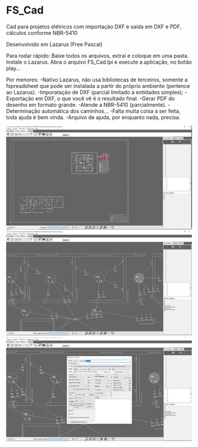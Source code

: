 # FS_Cad
Cad para projetos elétricos com importação DXF e saida em DXF e PDF, cálculos conforme NBR-5410

Desenvolvido em Lazarus (Free Pascal)

Para rodar rápido:
Baixe todos os arquivos, extrai e coloque em uma pasta.
Instale o Lazarus. 
Abra o arquivo FS_Cad.lpi
e execute a aplicação, no botão play...




Por menores:
-Nativo Lazarus, não usa bibliotecas de terceiros, somente a fspreadsheet que pode ser instalada a partir do próprio ambiente (pertence ao Lazarus).
-Imporatação de DXF (parcial limitado a entidades simples);
-Exportação em DXF, o que você vê é o resultado final.
-Gerar PDF do desenho em formato grande.
-Atende a NBR-5410 (parcialmente).
-Determinação automática dos caminhos...
-Falta muita coisa a ser feita, toda ajuda é bem vinda.
-Arquivo de ajuda, por enquanto nada, precisa.




<img src="Images/Tela1.png">
<img src="Images/Tela2.png">
<img src="Images/Tela3.png">
